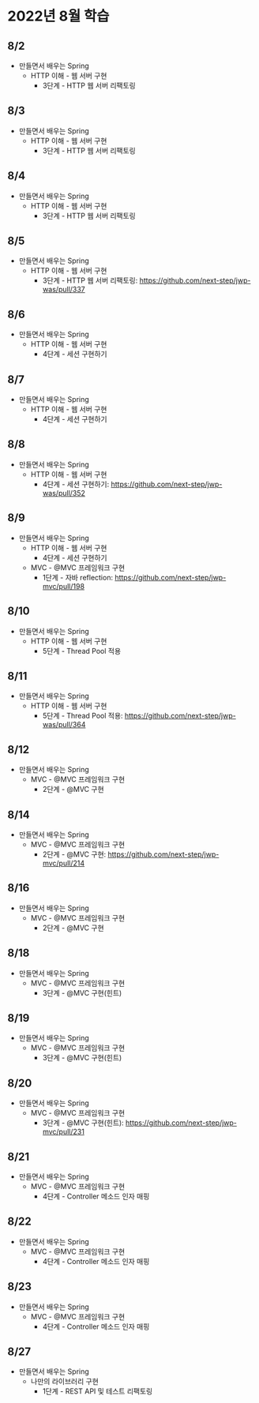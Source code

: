 # 2022년 8월 학습

## 8/2

- 만들면서 배우는 Spring
  - HTTP 이해 - 웹 서버 구현
    - 3단계 - HTTP 웹 서버 리팩토링

## 8/3

- 만들면서 배우는 Spring
  - HTTP 이해 - 웹 서버 구현
    - 3단계 - HTTP 웹 서버 리팩토링

## 8/4

- 만들면서 배우는 Spring
  - HTTP 이해 - 웹 서버 구현
    - 3단계 - HTTP 웹 서버 리팩토링

## 8/5

- 만들면서 배우는 Spring
  - HTTP 이해 - 웹 서버 구현
    - 3단계 - HTTP 웹 서버 리팩토링: <https://github.com/next-step/jwp-was/pull/337>

## 8/6

- 만들면서 배우는 Spring
  - HTTP 이해 - 웹 서버 구현
    - 4단계 - 세션 구현하기

## 8/7

- 만들면서 배우는 Spring
  - HTTP 이해 - 웹 서버 구현
    - 4단계 - 세션 구현하기

## 8/8

- 만들면서 배우는 Spring
  - HTTP 이해 - 웹 서버 구현
    - 4단계 - 세션 구현하기: <https://github.com/next-step/jwp-was/pull/352>

## 8/9

- 만들면서 배우는 Spring
  - HTTP 이해 - 웹 서버 구현
    - 4단계 - 세션 구현하기
  - MVC - @MVC 프레임워크 구현
    - 1단계 - 자바 reflection: <https://github.com/next-step/jwp-mvc/pull/198>

## 8/10

- 만들면서 배우는 Spring
  - HTTP 이해 - 웹 서버 구현
    - 5단계 - Thread Pool 적용

## 8/11

- 만들면서 배우는 Spring
  - HTTP 이해 - 웹 서버 구현
    - 5단계 - Thread Pool 적용: <https://github.com/next-step/jwp-was/pull/364>

## 8/12

- 만들면서 배우는 Spring
  - MVC - @MVC 프레임워크 구현
    - 2단계 - @MVC 구현

## 8/14

- 만들면서 배우는 Spring
  - MVC - @MVC 프레임워크 구현
    - 2단계 - @MVC 구현: <https://github.com/next-step/jwp-mvc/pull/214>

## 8/16

- 만들면서 배우는 Spring
  - MVC - @MVC 프레임워크 구현
    - 2단계 - @MVC 구현

## 8/18

- 만들면서 배우는 Spring
  - MVC - @MVC 프레임워크 구현
    - 3단계 - @MVC 구현(힌트)

## 8/19

- 만들면서 배우는 Spring
  - MVC - @MVC 프레임워크 구현
    - 3단계 - @MVC 구현(힌트)

## 8/20

- 만들면서 배우는 Spring
  - MVC - @MVC 프레임워크 구현
    - 3단계 - @MVC 구현(힌트): <https://github.com/next-step/jwp-mvc/pull/231>

## 8/21

- 만들면서 배우는 Spring
  - MVC - @MVC 프레임워크 구현
    - 4단계 - Controller 메소드 인자 매핑

## 8/22

- 만들면서 배우는 Spring
  - MVC - @MVC 프레임워크 구현
    - 4단계 - Controller 메소드 인자 매핑

## 8/23

- 만들면서 배우는 Spring
  - MVC - @MVC 프레임워크 구현
    - 4단계 - Controller 메소드 인자 매핑

## 8/27

- 만들면서 배우는 Spring
  - 나만의 라이브러리 구현
    - 1단계 - REST API 및 테스트 리팩토링
